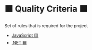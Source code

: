 # 🟧 Quality Criteria ⬛️

Set of rules that is required for the project

- [JavaScript 🟨](./source/javascript.md)
- [.NET 🟦](./source/dotnet.md)
